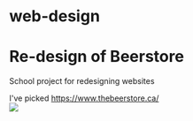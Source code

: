 # web-design

<h1> Re-design of Beerstore </h1>

School project for redesigning websites

I've picked https://www.thebeerstore.ca/
<br/>
![](screenshots/screencapture-file-Volumes-media-Semester2-WEB-DESIGN-final-project-index-html-2021-02-10-20_51_49.png)
